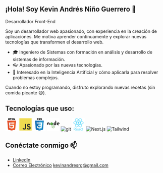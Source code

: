 ## ¡Hola! Soy Kevin Andrés Niño Guerrero 👋
Desarrollador Front-End

Soy un desarrollador web apasionado, con experiencia en la creación de aplicaciones. Me motiva aprender continuamente y explorar nuevas tecnologías que transformen el desarrollo web.

* 🎓 Ingeniero de Sistemas con formación en análisis y desarrollo de sistemas de información.
* 👓 Apasionado por las nuevas tecnologías.
* 🤖 Interesado en la Inteligencia Artificial y cómo aplicarla para resolver problemas complejos.

Cuando no estoy programando, disfruto explorando nuevas recetas (sin comida picante 😅).


## Tecnologías que uso:
<div style="flex">
  <img src="https://raw.githubusercontent.com/devicons/devicon/master/icons/html5/html5-original-wordmark.svg" alt="html" width="40" height="40"/> 
  <img src="https://raw.githubusercontent.com/devicons/devicon/master/icons/javascript/javascript-original.svg" alt="javascript" width="40" height="40"/>
  <img src="https://raw.githubusercontent.com/devicons/devicon/master/icons/css3/css3-original-wordmark.svg" alt="css" width="40" height="40"/>
  <img src="https://raw.githubusercontent.com/devicons/devicon/master/icons/nodejs/nodejs-original-wordmark.svg" alt="node" width="40" height="40"/>
  <img src="https://camo.githubusercontent.com/ff5301ef7472dbdf522b776167a8af8c326299fe8175e53f6b052bbcc04533e3/68747470733a2f2f7777772e766563746f726c6f676f2e7a6f6e652f6c6f676f732f6769742d73636d2f6769742d73636d2d69636f6e2e737667" alt="git" width="40" height="40"/>
  <img src="https://raw.githubusercontent.com/devicons/devicon/master/icons/react/react-original-wordmark.svg" alt="react" width="40" height="40"/>
  <img src="https://cdn.worldvectorlogo.com/logos/nextjs-3.svg](https://cdn.worldvectorlogo.com/logos/next-js.svg" alt="Next.js" width="40" height="40"/>
  <img src="https://cdn.worldvectorlogo.com/logos/tailwindcss.svg" alt="Tailwind" width="40" height="40"/>
  
</div>


## Conéctate conmigo 📫

- [LinkedIn](https://www.linkedin.com/in/kevin-niño-guerrero/)
- [Correo Electrónico](kevinandresrg@gmail.com) kevinandresrg@gmail.com
